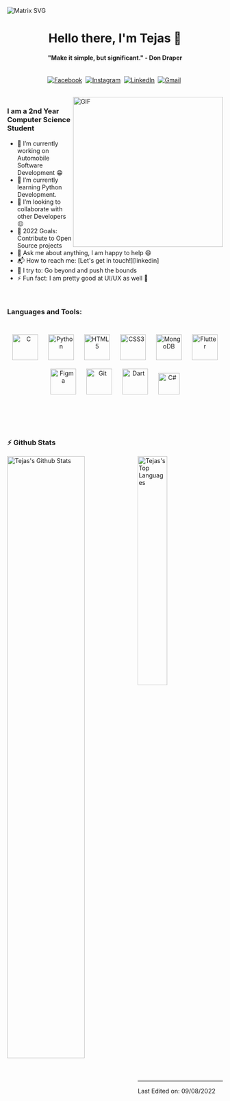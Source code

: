 
![Matrix SVG](https://i.postimg.cc/dt6mVwFs/back-cover-1.png)
<p>
  <h1 align="center"><b>Hello there, I'm Tejas 👋</b></h1>
</p>

<p>
  <h4 align="center"><b>"Make it simple, but significant." - Don Draper</b></h4>
</p>

<p align="center">
   
</p>

<p align="center">
<br>
<a href="https://www.behance.net/thetejasagrawal"><img src="https://img.shields.io/badge/Behance-1769ff?style=for-the-badge&logo=behance&logoColor=white" alt="Facebook" /></a>&nbsp;
<a href="https://www.tejasagrawal.tech"><img src="https://img.shields.io/badge/Portfolio-%23000000.svg?style=for-the-badge&logo=logo=nuxtdotjs&logoColor=white" alt="Instagram" /></a>&nbsp;
<a href="https://www.linkedin.com/in/thetejasagrawal/"><img src="https://img.shields.io/badge/linkedin-%230077B5.svg?&style=for-the-badge&logo=linkedin&logoColor=white" alt="LinkedIn" /></a>&nbsp;
<a href="mailto:rpstejas@gmail.com?subject=Hello%20Tejas"><img src="https://img.shields.io/badge/gmail-%23D14836.svg?&style=for-the-badge&logo=gmail&logoColor=white" alt="Gmail"/></a>&nbsp;
<!--<a href="https://kkvanonymous.github.io/"><img alt="Website" src="https://img.shields.io/website?style=for-the-badge&up_message=portfolio&url=https%3A%2F%2Fkkvanonymous.github.io%2F"></a>-->
</p>

<br>

<img align="right" height="350px" width="350px" alt="GIF" src="https://media3.giphy.com/media/R03zWv5p1oNSQd91EP/giphy.gif?cid=ecf05e47vlx54gdkglgd7j61f4a199b2b7y9iozpzk0al9at&rid=giphy.gif&ct=g" />

### I am a 2nd Year Computer Science Student
- 🔭 I’m currently working on Automobile Software Development :grin:
- 🌱 I’m currently learning Python Development.
- 👯 I’m looking to collaborate with other Developers :wink:
- 🥅 2022 Goals: Contribute to Open Source projects
- 💬 Ask me about anything, I am happy to help :smile:
- 📬 How to reach me: [Let's get in touch!][linkedin]
- 🧗 I try to: Go beyond and push the bounds
- ⚡ Fun fact: I am pretty good at UI/UX as well :raised_hands:

<br>

### Languages and Tools: 

<br>

<div align="center">  
<img style="margin: 10px" src="https://profilinator.rishav.dev/skills-assets/c-original.svg" alt="C" height="60" />  
<img style="margin: 10px" src="https://profilinator.rishav.dev/skills-assets/python-original.svg" alt="Python" height="60" />  
<img style="margin: 10px" src="https://profilinator.rishav.dev/skills-assets/html5-original-wordmark.svg" alt="HTML5" height="60" />  
<img style="margin: 10px" src="https://profilinator.rishav.dev/skills-assets/css3-original-wordmark.svg" alt="CSS3" height="60" />  
<img style="margin: 10px" src="https://profilinator.rishav.dev/skills-assets/mongodb-original-wordmark.svg" alt="MongoDB" height="60" />  
<img style="margin: 10px" src="https://profilinator.rishav.dev/skills-assets/flutterio-icon.svg" alt="Flutter" height="60" />  
<img style="margin: 10px" src="https://profilinator.rishav.dev/skills-assets/figma-icon.svg" alt="Figma" height="60" />  
<img style="margin: 10px" src="https://profilinator.rishav.dev/skills-assets/git-scm-icon.svg" alt="Git" height="60" />  
<img style="margin: 10px" src="https://profilinator.rishav.dev/skills-assets/dartlang-icon.svg" alt="Dart" height="60" />  
<img style="margin: 10px" src="https://profilinator.rishav.dev/skills-assets/csharp-original.svg" alt="C#" height="50" /> 
</div>
<!-- <img align="left" alt="React" width="26px" src="https://raw.githubusercontent.com/github/explore/80688e429a7d4ef2fca1e82350fe8e3517d3494d/topics/react/react.png" />
<img align="left" alt="Gatsby" width="26px" src="https://raw.githubusercontent.com/github/explore/e94815998e4e0713912fed477a1f346ec04c3da2/topics/gatsby/gatsby.png" />
<img align="left" alt="GraphQL" width="26px" src="https://raw.githubusercontent.com/github/explore/80688e429a7d4ef2fca1e82350fe8e3517d3494d/topics/graphql/graphql.png" />
<img align="left" alt="Node.js" width="26px" src="https://raw.githubusercontent.com/github/explore/80688e429a7d4ef2fca1e82350fe8e3517d3494d/topics/nodejs/nodejs.png" />
<img align="left" alt="Deno" width="26px" src="https://raw.githubusercontent.com/github/explore/361e2821e2dea67711cde99c9c40ed357061cf27/topics/deno/deno.png" />-->

<!--<img align="left" alt="MongoDB" width="26px" src="https://raw.githubusercontent.com/github/explore/80688e429a7d4ef2fca1e82350fe8e3517d3494d/topics/mongodb/mongodb.png" />-->
<br>
<br>
<br>
<br>

<!--
<details>
  <summary>:zap: Github Stats</summary>
<p align='center'>
  <img align="center" src="https://github-readme-stats.vercel.app/api?username=Txtgrey&show_icons=true&title_color=fff&icon_color=79ff97&text_color=efefef&bg_color=24292e" alt="Lakshya's Github Stats">
</p>
<br>
<p align='center'>
  <img align="center" src="https://github-readme-stats.vercel.app/api/top-langs/?username=Txtgrey&show_icons=true&hide_border=true&theme=radical">
</p>
</details> -->


### :zap: Github Stats

  <img align="left" src="https://github-readme-stats.sumanth-talluri.vercel.app/api?username=Txtgrey&show_icons=true&title_color=fff&icon_color=79ff97&text_color=efefef&bg_color=24292e" alt="Tejas's Github Stats" width="60%">
  
<img src="https://github-readme-stats.sumanth-talluri.vercel.app/api/top-langs/?username=Txtgrey&show_icons=true&hide_border=true&theme=radical" width="37%" alt="Tejas's Top Languages">



<br>


-----

Last Edited on: 09/08/2022
